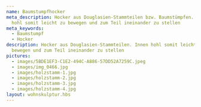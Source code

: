 ```yaml
---
name: Baumstumpfhocker
meta_description: Hocker aus Douglasien-Stammteilen bzw. Baumstümpfen. Innen
  hohl somit leicht zu bewegen und zum Teil ineinander zu stellen
meta_keywords:
  - Baumstumpf
  - Hocker
description: Hocker aus Douglasien-Stammteilen. Innen hohl somit leicht zu
  bewegen und zum Teil ineinander zu stellen
pictures:
  - images/5BDE1EF3-C1E2-494C-A886-57DD52A7259C.jpeg
  - images/img_0466.jpg
  - images/holzstamm-1.jpg
  - images/holzstamm-2.jpg
  - images/holzstamm-3.jpg
  - images/holzstamm-4.jpg
layout: wohnskulptur.hbs
---
```

